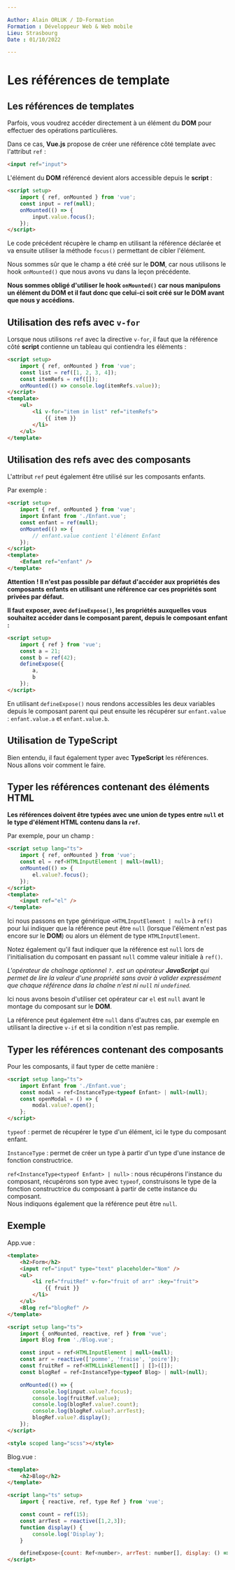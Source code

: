 ```yaml
---

Author: Alain ORLUK / ID-Formation  
Formation : Développeur Web & Web mobile  
Lieu: Strasbourg
Date : 01/10/2022  

---
```

# **Les références de template**

## **Les références de templates**

Parfois, vous voudrez accéder directement à un élément du **DOM** pour effectuer des opérations particulières.  

Dans ce cas, **Vue.js** propose de créer une référence côté template avec l'attribut `ref` :  

```html
<input ref="input">
```

L'élément du **DOM** référencé devient alors accessible depuis le **script** :  

```html
<script setup>
    import { ref, onMounted } from 'vue';
    const input = ref(null);
    onMounted(() => {
        input.value.focus();
    });
</script>
```

Le code précédent récupère le champ en utilisant la référence déclarée et va ensuite utiliser la méthode `focus()` permettant de cibler l'élément.  

Nous sommes sûr que le champ a été créé sur le **DOM**, car nous utilisons le hook `onMounted()` que nous avons vu dans la leçon précédente.  

**Nous sommes obligé d'utiliser le hook `onMounted()` car nous manipulons un élément du DOM et il faut donc que celui-ci soit créé sur le DOM avant que nous y accédions.**  

## **Utilisation des refs avec `v-for`**

Lorsque nous utilisons `ref` avec la directive `v-for`, il faut que la référence côté **script** contienne un tableau qui contiendra les éléments :  

```html
<script setup>
    import { ref, onMounted } from 'vue';
    const list = ref([1, 2, 3, 4]);
    const itemRefs = ref([]);
    onMounted(() => console.log(itemRefs.value));
</script>
<template>
    <ul>
        <li v-for="item in list" ref="itemRefs">
            {{ item }}
        </li>
    </ul>
</template>
```

## **Utilisation des refs avec des composants**

L'attribut `ref` peut également être utilisé sur les composants enfants.  

Par exemple :  

```html
<script setup>
    import { ref, onMounted } from 'vue';
    import Enfant from './Enfant.vue';
    const enfant = ref(null);
    onMounted(() => {
        // enfant.value contient l'élément Enfant
    });
</script>
<template>
    <Enfant ref="enfant" />
</template>
```

**Attention ! Il n'est pas possible par défaut d'accéder aux propriétés des composants enfants en utilisant une référence car ces propriétés sont privées par défaut.**  

**Il faut exposer, avec `defineExpose()`, les propriétés auxquelles vous souhaitez accéder dans le composant parent, depuis le composant enfant :**  

```html
<script setup>
    import { ref } from 'vue';
    const a = 21;
    const b = ref(42);
    defineExpose({
        a,
        b
    });
</script>
```

En utilisant `defineExpose()` nous rendons accessibles les deux variables depuis le composant parent qui peut ensuite les récupérer sur `enfant.value` : `enfant.value.a` et `enfant.value.b`.  

## **Utilisation de TypeScript**

Bien entendu, il faut également typer avec **TypeScript** les références.  
Nous allons voir comment le faire.  

## **Typer les références contenant des éléments HTML**

**Les références doivent être typées avec une union de types entre `null` et le type d'élément HTML contenu dans la `ref`.**  

Par exemple, pour un champ :  

```html
<script setup lang="ts">
    import { ref, onMounted } from 'vue';
    const el = ref<HTMLInputElement | null>(null);
    onMounted(() => {
        el.value?.focus();
    });
</script>
<template>
    <input ref="el" />
</template>
```

Ici nous passons en type générique `<HTMLInputElement | null>` à `ref()` pour lui indiquer que la référence peut être `null` (lorsque l'élément n'est pas encore sur le **DOM**) ou alors un élément de type `HTMLInputElement`.  

Notez également qu'il faut indiquer que la référence est `null` lors de l'initialisation du composant en passant `null` comme valeur initiale à `ref()`.  

*L'opérateur de chaînage optionnel `?.` est un opérateur **JavaScript** qui permet de lire la valeur d'une propriété sans avoir à valider expressément que chaque référence dans la chaîne n'est ni `null` ni `undefined`.*  

Ici nous avons besoin d'utiliser cet opérateur car `el` est `null` avant le montage du composant sur le **DOM**.  

La référence peut également être `null` dans d'autres cas, par exemple en utilisant la directive `v-if` et si la condition n'est pas remplie.  

## **Typer les références contenant des composants**

Pour les composants, il faut typer de cette manière :  

```html
<script setup lang="ts">
    import Enfant from './Enfant.vue';
    const modal = ref<InstanceType<typeof Enfant> | null>(null);
    const openModal = () => {
        modal.value?.open();
    };
</script>
```

`typeof` : permet de récupérer le type d'un élément, ici le type du composant enfant.  

`InstanceType` : permet de créer un type à partir d'un type d'une instance de fonction constructrice.  

`ref<InstanceType<typeof Enfant> | null>` : nous récupérons l'instance du composant, récupérons son type avec `typeof`, construisons le type de la fonction constructrice du composant à partir de cette instance du composant.  
Nous indiquons également que la référence peut être `null`.  

## **Exemple**

App.vue :  

```html
<template>
    <h2>Form</h2>
    <input ref="input" type="text" placeholder="Nom" />
    <ul>
        <li ref="fruitRef" v-for="fruit of arr" :key="fruit">
            {{ fruit }}
        </li>
    </ul>
    <Blog ref="blogRef" />
</template>

<script setup lang="ts">
    import { onMounted, reactive, ref } from 'vue';
    import Blog from './Blog.vue';

    const input = ref<HTMLInputElement | null>(null);
    const arr = reactive(['pomme', 'fraise', 'poire']);
    const fruitRef = ref<HTMLLinkElement[] | []>([]);
    const blogRef = ref<InstanceType<typeof Blog> | null>(null);

    onMounted(() => {
        console.log(input.value?.focus);
        console.log(fruitRef.value);
        console.log(blogRef.value?.count);
        console.log(blogRef.value?.arrTest);
        blogRef.value?.display();
    });
</script>

<style scoped lang="scss"></style>
```

Blog.vue :  

```html
<template>
    <h2>Blog</h2>
</template>

<script lang="ts" setup>
    import { reactive, ref, type Ref } from 'vue';

    const count = ref(15);
    const arrTest = reactive([1,2,3]);
    function display() {
        console.log('Display');
    }

    defineExpose<{count: Ref<number>, arrTest: number[], display: () => void}>({count, arrTest, display});
</script>
```
